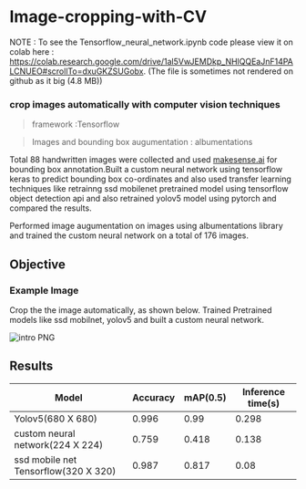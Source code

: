 # Image-cropping-with-CV

NOTE : To see the Tensorflow_neural_network.ipynb code please view it on colab here : https://colab.research.google.com/drive/1al5VwJEMDkp_NHlQQEaJnF14PALCNUEO#scrollTo=dxuGKZSUGobx.
(The file is sometimes not rendered on github  as it big (4.8 MB)) 





### crop images automatically with computer vision techniques

>framework  :Tensorflow 

>Images and bounding box augumentation : albumentations 

Total 88 handwritten images were collected and used [makesense.ai](https://www.makesense.ai/) for bounding box annotation.Built a custom neural network using tensorflow keras to predict bounding box co-ordinates and also used transfer learning techniques like retrainng ssd mobilenet pretrained model using tensorflow object detection api and also retrained yolov5 model using pytorch and compared the results.

Performed image augumentation on images using albumentations library and trained the custom neural network on a total of 176 images.


## Objective 

### Example Image
Crop the the image automatically, as shown below. 
Trained Pretrained models like ssd mobilnet, yolov5 and built a custom neural network.





![intro PNG](https://github.com/SSahas/Image-cropping-with-Computer-vision/assets/82393353/aa534e0c-febf-4b37-9a4b-c7ef371791de)


## Results 

| Model | Accuracy | mAP(0.5) | Inference time(s) |
| ------ | ------ | ------ | ------ |
| Yolov5(680 X 680) | 0.996 |  0.99 | 0.298 |
| custom neural network(224 X 224) | 0.759 | 0.418 | 0.138 |
| ssd mobile net Tensorflow(320 X 320) | 0.987 | 0.817 | 0.08 |

